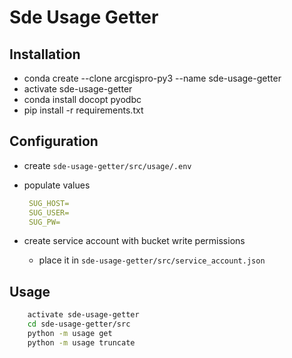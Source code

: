 # Sde Usage Getter

## Installation

- conda create --clone arcgispro-py3 --name sde-usage-getter
- activate sde-usage-getter
- conda install docopt pyodbc
- pip install -r requirements.txt

## Configuration

- create `sde-usage-getter/src/usage/.env`
- populate values

   ```yml
    SUG_HOST=
    SUG_USER=
    SUG_PW=
    ```

- create service account with bucket write permissions
  - place it in `sde-usage-getter/src/service_account.json`

## Usage

```sh
    activate sde-usage-getter
    cd sde-usage-getter/src
    python -m usage get
    python -m usage truncate
```
